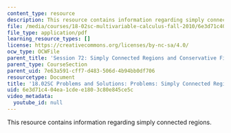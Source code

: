 ```yaml
---
content_type: resource
description: This resource contains information regarding simply connected regions.
file: /media/courses/18-02sc-multivariable-calculus-fall-2010/6e3d71c404ea1cdee1803c80e845ce5c_MIT18_02SC_pb_72_comb.pdf
file_type: application/pdf
learning_resource_types: []
license: https://creativecommons.org/licenses/by-nc-sa/4.0/
ocw_type: OCWFile
parent_title: 'Session 72: Simply Connected Regions and Conservative Fields'
parent_type: CourseSection
parent_uid: 7e63a591-cff7-d483-506d-4b94bb0df706
resourcetype: Document
title: '18.02SC Problems and Solutions: Problems: Simply Connected Regions'
uid: 6e3d71c4-04ea-1cde-e180-3c80e845ce5c
video_metadata:
  youtube_id: null
---
```

This resource contains information regarding simply connected regions.